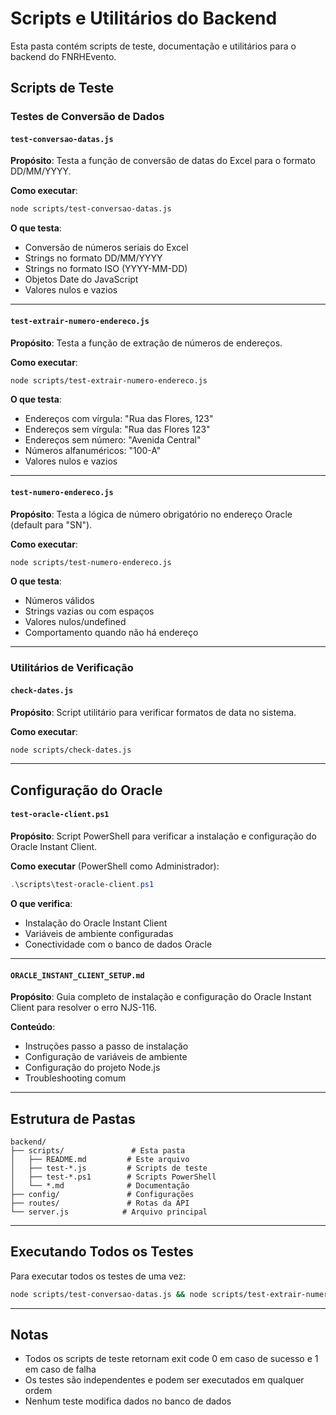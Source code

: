 # Scripts e Utilitários do Backend

Esta pasta contém scripts de teste, documentação e utilitários para o backend do FNRHEvento.

## Scripts de Teste

### Testes de Conversão de Dados

#### `test-conversao-datas.js`
**Propósito**: Testa a função de conversão de datas do Excel para o formato DD/MM/YYYY.

**Como executar**:
```bash
node scripts/test-conversao-datas.js
```

**O que testa**:
- Conversão de números seriais do Excel
- Strings no formato DD/MM/YYYY
- Strings no formato ISO (YYYY-MM-DD)
- Objetos Date do JavaScript
- Valores nulos e vazios

---

#### `test-extrair-numero-endereco.js`
**Propósito**: Testa a função de extração de números de endereços.

**Como executar**:
```bash
node scripts/test-extrair-numero-endereco.js
```

**O que testa**:
- Endereços com vírgula: "Rua das Flores, 123"
- Endereços sem vírgula: "Rua das Flores 123"
- Endereços sem número: "Avenida Central"
- Números alfanuméricos: "100-A"
- Valores nulos e vazios

---

#### `test-numero-endereco.js`
**Propósito**: Testa a lógica de número obrigatório no endereço Oracle (default para "SN").

**Como executar**:
```bash
node scripts/test-numero-endereco.js
```

**O que testa**:
- Números válidos
- Strings vazias ou com espaços
- Valores nulos/undefined
- Comportamento quando não há endereço

---

### Utilitários de Verificação

#### `check-dates.js`
**Propósito**: Script utilitário para verificar formatos de data no sistema.

**Como executar**:
```bash
node scripts/check-dates.js
```

---

## Configuração do Oracle

#### `test-oracle-client.ps1`
**Propósito**: Script PowerShell para verificar a instalação e configuração do Oracle Instant Client.

**Como executar** (PowerShell como Administrador):
```powershell
.\scripts\test-oracle-client.ps1
```

**O que verifica**:
- Instalação do Oracle Instant Client
- Variáveis de ambiente configuradas
- Conectividade com o banco de dados Oracle

---

#### `ORACLE_INSTANT_CLIENT_SETUP.md`
**Propósito**: Guia completo de instalação e configuração do Oracle Instant Client para resolver o erro NJS-116.

**Conteúdo**:
- Instruções passo a passo de instalação
- Configuração de variáveis de ambiente
- Configuração do projeto Node.js
- Troubleshooting comum

---

## Estrutura de Pastas

```
backend/
├── scripts/               # Esta pasta
│   ├── README.md         # Este arquivo
│   ├── test-*.js         # Scripts de teste
│   ├── test-*.ps1        # Scripts PowerShell
│   └── *.md              # Documentação
├── config/               # Configurações
├── routes/               # Rotas da API
└── server.js            # Arquivo principal
```

---

## Executando Todos os Testes

Para executar todos os testes de uma vez:

```bash
node scripts/test-conversao-datas.js && node scripts/test-extrair-numero-endereco.js && node scripts/test-numero-endereco.js
```

---

## Notas

- Todos os scripts de teste retornam exit code 0 em caso de sucesso e 1 em caso de falha
- Os testes são independentes e podem ser executados em qualquer ordem
- Nenhum teste modifica dados no banco de dados
